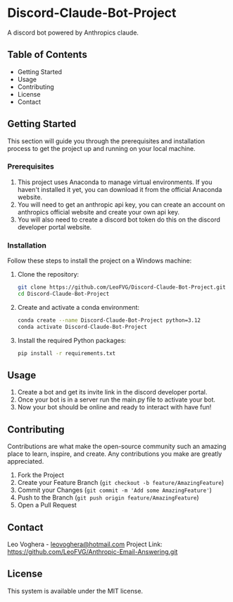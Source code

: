 # Discord-Claude-Bot-Project

A discord bot powered by Anthropics claude.

## Table of Contents

- Getting Started
- Usage
- Contributing
- License
- Contact

## Getting Started

This section will guide you through the prerequisites and installation process to get the project up and running on your local machine.

### Prerequisites

1. This project uses Anaconda to manage virtual environments. If you haven't installed it yet, you can download it from the official Anaconda website.
2. You will need to get an anthropic api key, you can create an account on anthropics official website and create your own api key.
3. You will also need to create a discord bot token do this on the discord developer portal website.
   
### Installation

Follow these steps to install the project on a Windows machine:

1. Clone the repository:
    ```bash
    git clone https://github.com/LeoFVG/Discord-Claude-Bot-Project.git
    cd Discord-Claude-Bot-Project
    ```
2. Create and activate a conda environment:
    ```bash
    conda create --name Discord-Claude-Bot-Project python=3.12
    conda activate Discord-Claude-Bot-Project
    ```
3. Install the required Python packages:
    ```bash
    pip install -r requirements.txt
    ```

## Usage
1. Create a bot and get its invite link in the discord developer portal.
2. Once your bot is in a server run the main.py file to activate your bot.
3. Now your bot should be online and ready to interact with have fun!


## Contributing

Contributions are what make the open-source community such an amazing place to learn, inspire, and create. Any contributions you make are greatly appreciated.

1. Fork the Project
2. Create your Feature Branch (`git checkout -b feature/AmazingFeature`)
3. Commit your Changes (`git commit -m 'Add some AmazingFeature'`)
4. Push to the Branch (`git push origin feature/AmazingFeature`)
5. Open a Pull Request

## Contact

Leo Voghera - leovoghera@hotmail.com
Project Link: https://github.com/LeoFVG/Anthropic-Email-Answering.git

## License

This system is available under the MIT license.

